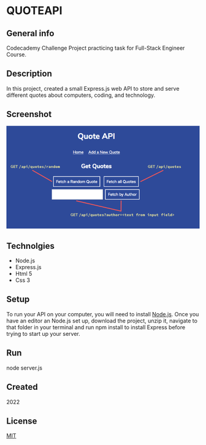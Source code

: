# QUOTEAPI

## General info

Codecademy Challenge Project practicing task for Full-Stack Engineer Course.

## Description

In this project, created a small Express.js web API to store and serve different quotes about computers, coding, and technology.

## Screenshot

![QuoteAPI screenshot](./quote-frontend-diagram.webp)

## Technolgies

+ Node.js
+ Express.js
+ Html 5
+ Css 3

## Setup

To run your API on your computer, you will need to install [Node.js](https://nodejs.org). Once you have an editor an Node.js set up, download the project, unzip it, navigate to that folder in your terminal and run npm install to install Express before trying to start up your server.

## Run

node server.js

## Created

2022

## License

[MIT](https://choosealicense.com/licenses/mit/)